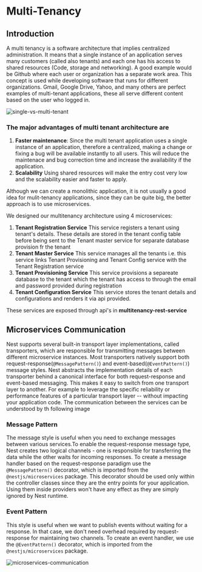 # Multi-Tenancy

## Introduction

A multi tenancy is a software architecture that implies centralized administration. It means that a single instance of an application serves many customers (called also tenants) and each one has his access to shared resources (Code, storage and networking).
A good example would be Github where each user or organization has a separate work area. This concept is used while developing software that runs for different organizations. Gmail, Google Drive, Yahoo, and many others are perfect examples of multi-tenant applications, these all serve different content based on the user who logged in.

![single-vs-multi-tenant](https://user-images.githubusercontent.com/87794374/147321261-b13a89de-2ed8-4828-87c2-74670e2bb2e2.png)

### The major advantages of multi tenant architecture are

1) **Faster maintenance**:
Since the multi tenant application uses a single instance of an application, therefore a centralized, making a change or fixing a bug will be available instantly to all users. This will reduce the maintenace and bug correction time and increase the availability if the application.
2) **Scalability**
Using shared resources will make the entry cost very low and the scalability easier and faster to apply.

Although we can create a monolithic application, it is not usually a good idea for mulit-tenancy applications, since they can be quite big, the better approach is to use microservices.

We designed our multitenancy architecture using 4 microservices:

1) **Tenant Registration Service**
This service registers a tenant using tenant's details. These details are stored in the tenant config table before being sent to the Tenant master service for separate database provision fr the tenant
2) **Tenant Master Service**
This service manages all the tenants i.e. this service links Tenant Provisioning and Tenant Config service with the Tenant Registration service
3) **Tenant Provisioning Service**
This service provisions a separeate database to the tenant which the tenant has access to through the email and password provided during registration
4) **Tenant Configuration Service**
This service stores the tenant details and configurations and renders it via api provided.

These services are exposed through api's in **multitenancy-rest-service**

## Microservices Communication

Nest supports several built-in transport layer implementations, called transporters, which are responsible for transmitting messages between different microservice instances. Most transporters natively support both request-response(`@MessagePattern()`) and event-based(`@EventPattern()`) message styles. Nest abstracts the implementation details of each transporter behind a canonical interface for both request-response and event-based messaging. This makes it easy to switch from one transport layer to another. For example to leverage the specific reliability or performance features of a particular transport layer -- without impacting your application code. 
The communication between the services can be understood by th following image

### Message Pattern

The message style is useful when you need to exchange messages between various services.To enable the request-response message type, Nest creates two logical channels - one is responsible for transferring the data while the other waits for incoming responses. To create a message handler based on the request-response paradigm use the `@MessagePattern()` decorator, which is imported from the `@nestjs/microservices` package. This decorator should be used only within the controller classes since they are the entry points for your application. Using them inside providers won't have any effect as they are simply ignored by Nest runtime.

### Event Pattern
This style is useful when we want to publish events without waiting for a response. In that case, we don't need overhead required by request-response for maintaining two channels. To create an event handler, we use the `@EventPattern()` decorator, which is imported from the `@nestjs/microservices` package.


![microservices-communication](https://user-images.githubusercontent.com/87794374/147321289-364dffc0-cea4-4525-9891-3522f28a5bd7.png)
